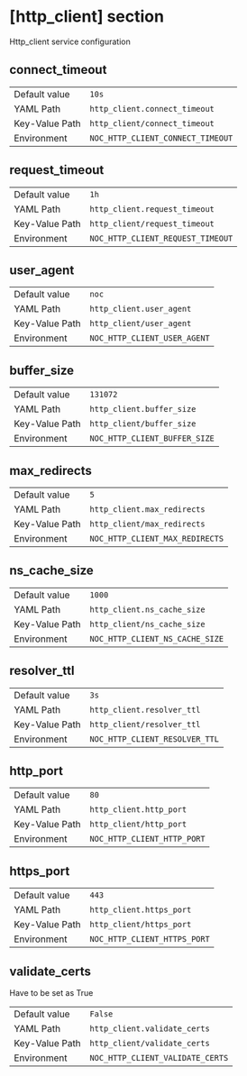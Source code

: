 # [http_client] section

Http_client service configuration

## connect_timeout

|                |                                   |
| -------------- | --------------------------------- |
| Default value  | `10s`                             |
| YAML Path      | `http_client.connect_timeout`     |
| Key-Value Path | `http_client/connect_timeout`     |
| Environment    | `NOC_HTTP_CLIENT_CONNECT_TIMEOUT` |

## request_timeout

|                |                                   |
| -------------- | --------------------------------- |
| Default value  | `1h`                              |
| YAML Path      | `http_client.request_timeout`     |
| Key-Value Path | `http_client/request_timeout`     |
| Environment    | `NOC_HTTP_CLIENT_REQUEST_TIMEOUT` |

## user_agent

|                |                              |
| -------------- | ---------------------------- |
| Default value  | `noc`                        |
| YAML Path      | `http_client.user_agent`     |
| Key-Value Path | `http_client/user_agent`     |
| Environment    | `NOC_HTTP_CLIENT_USER_AGENT` |

## buffer_size

|                |                               |
| -------------- | ----------------------------- |
| Default value  | `131072`                      |
| YAML Path      | `http_client.buffer_size`     |
| Key-Value Path | `http_client/buffer_size`     |
| Environment    | `NOC_HTTP_CLIENT_BUFFER_SIZE` |

## max_redirects

|                |                                 |
| -------------- | ------------------------------- |
| Default value  | `5`                             |
| YAML Path      | `http_client.max_redirects`     |
| Key-Value Path | `http_client/max_redirects`     |
| Environment    | `NOC_HTTP_CLIENT_MAX_REDIRECTS` |

## ns_cache_size

|                |                                 |
| -------------- | ------------------------------- |
| Default value  | `1000`                          |
| YAML Path      | `http_client.ns_cache_size`     |
| Key-Value Path | `http_client/ns_cache_size`     |
| Environment    | `NOC_HTTP_CLIENT_NS_CACHE_SIZE` |

## resolver_ttl

|                |                                |
| -------------- | ------------------------------ |
| Default value  | `3s`                           |
| YAML Path      | `http_client.resolver_ttl`     |
| Key-Value Path | `http_client/resolver_ttl`     |
| Environment    | `NOC_HTTP_CLIENT_RESOLVER_TTL` |

## http_port

|                |                             |
| -------------- | --------------------------- |
| Default value  | `80`                        |
| YAML Path      | `http_client.http_port`     |
| Key-Value Path | `http_client/http_port`     |
| Environment    | `NOC_HTTP_CLIENT_HTTP_PORT` |

## https_port

|                |                              |
| -------------- | ---------------------------- |
| Default value  | `443`                        |
| YAML Path      | `http_client.https_port`     |
| Key-Value Path | `http_client/https_port`     |
| Environment    | `NOC_HTTP_CLIENT_HTTPS_PORT` |

## validate_certs

Have to be set as True

|                |                                  |
| -------------- | -------------------------------- |
| Default value  | `False`                          |
| YAML Path      | `http_client.validate_certs`     |
| Key-Value Path | `http_client/validate_certs`     |
| Environment    | `NOC_HTTP_CLIENT_VALIDATE_CERTS` |
